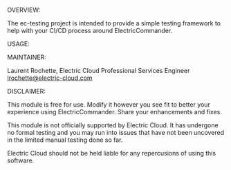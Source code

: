 OVERVIEW:

The ec-testing project is intended to provide a simple testing framework to help with your CI/CD process around ElectricCommander.

USAGE:

MAINTAINER:

Laurent Rochette, Electric Cloud Professional Services Engineer lrochette@electric-cloud.com

DISCLAIMER:

This module is free for use. Modify it however you see fit to better your experience using ElectricCommander. Share your enhancements and fixes.

This module is not officially supported by Electric Cloud. It has undergone no formal testing and you may run into issues that have not been uncovered in the limited manual testing done so far.

Electric Cloud should not be held liable for any repercusions of using this software.